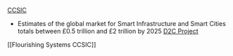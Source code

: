 [CCSIC](https://www-smartinfrastructure.eng.cam.ac.uk/projects-and-case-studies)
- Estimates of the global market for Smart Infrastructure and Smart Cities totals between £0.5 trillion and £2 trillion by 2025 [D2C Project](https://www-smartinfrastructure.eng.cam.ac.uk/projects-and-case-studies/dc2-digital-cities-change/dc2-vision)

[[Flourishing Systems CCSIC]]

